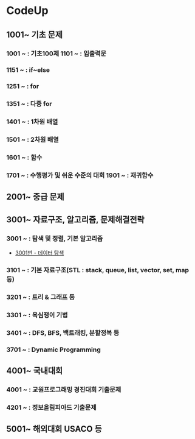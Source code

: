 # CodeUp

## 1001~	기초 문제	

### 1001 ~ : 기초100제 1101 ~ : 입출력문
### 1151 ~ : if~else
### 1251 ~ : for
### 1351 ~ : 다중 for
### 1401 ~ : 1차원 배열
### 1501 ~ : 2차원 배열
### 1601 ~ : 함수
### 1701 ~ : 수행평가 및 쉬운 수준의 대회 1901 ~ : 재귀함수

## 2001~	중급 문제	

## 3001~	자료구조, 알고리즘, 문제해결전략 

### 3001 ~ : 탐색 및 정렬, 기본 알고리즘

* [3001번 - 데이터 탐색](https://github.com/Lee-Soyeon/CodeUp/3001.md)

### 3101 ~ : 기본 자료구조(STL : stack, queue, list,  vector, set, map 등)
### 3201 ~ : 트리 & 그래프 등
### 3301 ~ : 욕심쟁이 기법
### 3401 ~  : DFS, BFS, 백트래킹, 분할정복 등
### 3701 ~ : Dynamic Programming 

## 4001~	국내대회

### 4001 ~ : 교원프로그래밍 경진대회 기출문제
### 4201 ~ : 정보올림피아드 기출문제

## 5001~	해외대회	USACO 등
